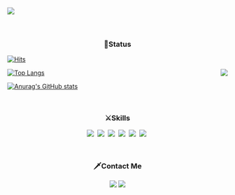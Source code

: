 
<div>
<img align="left" src="https://thumbs.gfycat.com/SimpleMadIceblueredtopzebra.webp"/>
<h3 align="right"💗Hyun_Ji</h3>
</div>
<br />
<br />
<br />

<h3 align="center">🏹Status</h3>

 [![Hits](https://hits.seeyoufarm.com/api/count/incr/badge.svg?url=https%3A%2F%2Fgithub.com%2Ffkwsur&count_bg=%23FFC6F7&title_bg=%239D6A57&icon=&icon_color=%23E7E7E7&title=hits&edge_flat=true)](https://hits.seeyoufarm.com)

<img align="right" src="https://thumbs.gfycat.com/OddballFormalCat-max-1mb.gif"/>


[![Top Langs](https://github-readme-stats.vercel.app/api/top-langs/?username=fkwsur&layout=compact&theme=radical)](https://github.com/anuraghazra/github-readme-stats)

[![Anurag's GitHub stats](https://github-readme-stats.vercel.app/api?username=fkwsur&show_icons=true&theme=radical)](https://github.com/anuraghazra/github-readme-stats)




 
<br />

<h3 align="center">⚔Skills</h3>
<p align="center">
 <img src="https://img.shields.io/badge/React-61DAFB?style=flat&logo=React&logoColor=white"/>&nbsp
  <img src="https://img.shields.io/badge/Javascript-ffb13b?style=flat-square&logo=javascript&logoColor=white"/></a>&nbsp 
 <img src="https://img.shields.io/badge/Node.js-339933?style=flat&logo=node-dot-js&logoColor=white"/>&nbsp
 <img src="https://img.shields.io/badge/Mysql-E6B91E?style=flat-square&logo=MySql&logoColor=white"/></a>&nbsp
 <img src="https://img.shields.io/badge/MongoDB-6DB33F?style=flat-square&logo=MongoDB&logoColor=white"/></a>&nbsp
 <img src="https://img.shields.io/badge/aws-333664?style=flat-square&logo=amazon-aws&logoColor=white"/></a>&nbsp
</p>

<br />

<h3 align="center">🗡Contact Me</h3>
<p align="center">
   <a href="https://daily-coding-diary.tistory.com/" target="_blank"><img src="https://img.shields.io/badge/Blog-DD0B78?style=flat-square&logo=GitHub%20Sponsors&logoColor=white"/></a>
    <a href="mailto:guswl543210@gmail.com"><img src="https://img.shields.io/badge/Gmail-d14836?style=flat-square&logo=Gmail&logoColor=white&link=guswl543210@gmail.com"/></a>
</p>
 
